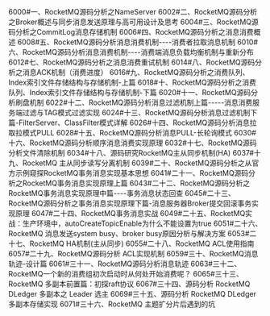 6000#一、RocketMQ源码分析之NameServer
6002#二、RocketMQ源码分析之Broker概述与同步消息发送原理与高可用设计及思考
6004#三、RocketMQ源码分析之CommitLog消息存储机制
6006#四、RocketMQ源码分析之消息消费概述
6008#五、RocketMQ源码分析消息消费机制----消费者拉取消息机制
6010#六、RocketMQ源码分析消息消费机制----消费端消息负载均衡机制与重新分布
6012#七、RocketMQ源码分析之消息消费重试机制
6014#八、RocketMQ源码分析之消息ACK机制（消费进度）
6016#九、RocketMQ源码分析之消费队列、Index索引文件存储结构与存储机制-上篇
6018#十、RocketMQ源码分析之消费队列、Index索引文件存储结构与存储机制-下篇
6020#十一、RocketMQ源码分析刷盘机制
6022#十二、RocketMQ源码分析消息过滤机制上篇-----消息消费服务端过滤与TAG模式过滤实现
6024#十三、RocketMQ源码分析消息过滤机制下篇-FilterServer、ClassFilter模式详解
6026#十四、RocketMQ源码分析消息拉取拉模式PULL
6028#十五、RocketMQ源码分析消息PULL-长轮询模式
6030#十六、RocketMQ源码分析顺序消息消费实现原理
6032#十七、RocketMQ源码分析文件清除机制
6034#十八、源码研究RocketMQ主从同步机制(HA)
6037#十九、RocketMQ 主从同步读写分离机制
6039#二十、RocketMQ源码分析之从官方示例窥探RocketMQ事务消息实现基本思想
6041#二十一、RocketMQ源码分析之RocketMQ事务消息实现原理上篇
6043#二十二、RocketMQ源码分析之RocketMQ事务消息实现原理中篇----事务消息状态回查
6045#二十三、RocketMQ源码分析之事务消息实现原理下篇-消息服务器Broker提交回滚事务实现原理
6047#二十四、RocketMQ事务消息实战
6049#二十五、RocketMQ实战：生产环境中，autoCreateTopicEnable为什么不能设置为true
6051#二十六、RocketMQ 消息发送system busy、broker busy原因分析与解决方案
6053#二十七、RocketMQ HA机制(主从同步)
6055#二十八、RocketMQ ACL使用指南
6057#二十九、RocketMQ源码分析 ACL实现机制
6059#三十、RocketMQ消息轨迹-设计篇
6061#三十一、RocketMQ源码分析消息轨迹
6063#三十二、RocketMQ一个新的消费组初次启动时从何处开始消费呢？
6065#三十三、RocketMQ 多副本前置篇：初探raft协议
6067#三十四、源码分析 RocketMQ DLedger 多副本之 Leader 选主
6069#三十五、源码分析 RocketMQ DLedger 多副本存储实现
6071#三十六、RocketMQ 主题扩分片后遇到的坑
